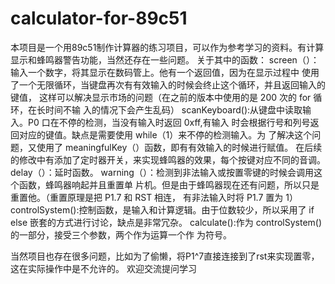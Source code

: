 # calculator-for-89c51

本项目是一个用89c51制作计算器的练习项目，可以作为参考学习的资料。有计算显示和蜂鸣器警告功能，当然还存在一些问题。
关于其中的函数：
screen（）：输入一个数字，将其显示在数码管上。他有一个返回值，因为在显示过程中
使用了一个无限循环，当键盘再次有有效输入的时候会终止这个循环，并且返回输入的键值，
这样可以解决显示市场的问题（在之前的版本中使用的是 200 次的 for 循环，在长时间不输
入的情况下会产生乱码）
scanKeyboard():从键盘中读取输入。P0 口在不停的检测，当没有输入时返回 0xff,有输入
时会根据行号和列号返回对应的键值。缺点是需要使用 while（1）来不停的检测输入。为
了解决这个问题，又使用了 meaningfulKey（）函数，即有有效输入的时候进行赋值。
在后续的修改中有添加了定时器开关，来实现蜂鸣器的效果，每个按键对应不同的音调。
delay（）：延时函数。
warning（）：检测到非法输入或按置零键的时候会调用这个函数，蜂鸣器响起并且重置单
片机。但是由于蜂鸣器现在还有问题，所以只是重置他。（重置原理是把 P1.7 和 RST 相连，
有非法输入时将 P1.7 置为 1）
controlSystem():控制函数，是输入和计算逻辑。由于位数较少，所以采用了 if else
嵌套的方式进行讨论，缺点是非常冗杂。
calculate():作为 controlSystem()的一部分，接受三个参数，两个作为运算一个作
为符号。

当然项目也存在很多问题，比如为了偷懒，将P1^7直接连接到了rst来实现置零，这在实际操作中是不允许的。
欢迎交流提问学习
